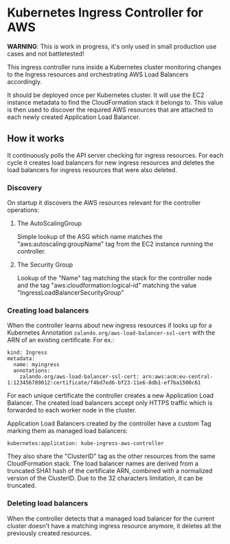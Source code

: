 # Kubernetes Ingress Controller for AWS

**WARNING**: This is work in progress, it's only used in small production use cases and not battletested!

This ingress controller runs inside a Kubernetes cluster monitoring changes to the Ingress resources and orchestrating 
AWS Load Balancers accordingly.

It should be deployed once per Kubernetes cluster. It will use the EC2 instance metadata to find the CloudFormation
stack it belongs to. This value is then used to discover the required AWS resources that are attached to each newly 
created Application Load Balancer.

## How it works

It continuously polls the API server checking for ingress resources. For each cycle it creates load balancers for new
ingress resources and deletes the load balancers for ingress resources that were also deleted.

### Discovery

On startup it discovers the AWS resources relevant for the controller operations:
 
1. The AutoScalingGroup

    Simple lookup of the ASG which name matches the "aws:autoscaling:groupName" tag from the EC2 instance running the
    controller.

2. The Security Group

    Lookup of the "Name" tag matching the stack for the controller node and the tag "aws:cloudformation:logical-id"
    matching the value "IngressLoadBalancerSecurityGroup"

### Creating load balancers

When the controller learns about new ingress resources if looks up for a Kubernetes Annotation 
`zalando.org/aws-load-balancer-ssl-cert` with the ARN of an existing certificate. For ex.:

```
kind: Ingress
metadata:
  name: myingress
  annotations:
    zalando.org/aws-load-balancer-ssl-cert: arn:aws:acm:eu-central-1:123456789012:certificate/f4bd7ed6-bf23-11e6-8db1-ef7ba1500c61
```

For each unique certificate the controller creates a new Application Load Balancer. The created load balancers accept 
only HTTPS traffic which is forwarded to each worker node in the cluster.

Application Load Balancers created by the controller have a custom Tag marking them as managed load balancers:

    kubernetes:application: kube-ingress-aws-controller

They also share the "ClusterID" tag as the other resources from the same CloudFormation stack. The load balancer names
are derived from a truncated SHA1 hash of the certificate ARN, combined with a normalized version of the ClusterID.
Due to the 32 characters limitation, it can be truncated.
 
### Deleting load balancers

When the controller detects that a managed load balancer for the current cluster doesn't have a matching ingress 
resource anymore, it deletes all the previously created resources.



